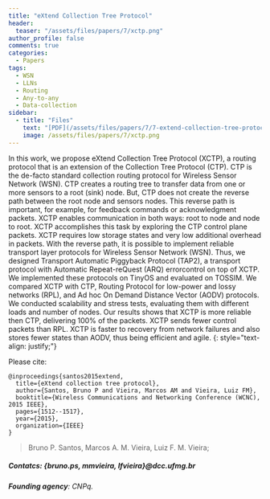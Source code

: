 ```yaml
---
title: "eXtend Collection Tree Protocol"
header:
  teaser: "/assets/files/papers/7/xctp.png"
author_profile: false
comments: true
categories:
  - Papers
tags:
  - WSN
  - LLNs
  - Routing
  - Any-to-any
  - Data-collection
sidebar:
  - title: "Files"
    text: "[PDF](/assets/files/papers/7/7-extend-collection-tree-protocol.pdf){: .btn .btn--success}{: target=\"_blank\"} [IEEE-DOI](10.1109/WCNC.2015.7127692){:  .btn .btn--info} [Talk PDF](/assets/files/papers/7/WCNC-2016/presentation/xctp-presentation-wcnc-rev.pptx){: .btn .btn--info}{: target=\"_blank\"}"
    image: /assets/files/papers/7/xctp.png
---
```


In this work, we propose eXtend Collection Tree Protocol (XCTP), a routing protocol that is an extension of the Collection Tree Protocol (CTP). CTP is the de-facto standard collection routing protocol for Wireless Sensor Network (WSN). CTP creates a routing tree to transfer data from one or more sensors to a root (sink) node. But, CTP does not create the reverse path between the root node and sensors nodes. This reverse path is important, for example, for feedback commands or acknowledgment packets. XCTP enables communication in both ways: root to node and node to root. XCTP accomplishes this task by exploring the CTP control plane packets. XCTP requires low storage states and very low additional overhead in packets. With the reverse path, it is possible to implement reliable transport layer protocols for Wireless Sensor Network (WSN). Thus, we designed Transport Automatic Piggyback Protocol (TAP2), a transport protocol with Automatic Repeat-reQuest (ARQ) errorcontrol on top of XCTP. We implemented these protocols on TinyOS and evaluated on TOSSIM. We compared XCTP with CTP, Routing Protocol for low-power and lossy networks (RPL), and Ad hoc On Demand Distance Vector (AODV) protocols. We conducted scalability and stress tests, evaluating them with different loads and number of nodes. Our results shows that XCTP is more reliable then CTP, delivering 100% of the packets. XCTP sends fewer control packets than RPL. XCTP is faster to recovery from network failures and also stores fewer states than AODV, thus being efficient and agile.
{: style="text-align: justify;"}

Please cite:
```TeX
@inproceedings{santos2015extend,
  title={eXtend collection tree protocol},
  author={Santos, Bruno P and Vieira, Marcos AM and Vieira, Luiz FM},
  booktitle={Wireless Communications and Networking Conference (WCNC), 2015 IEEE},
  pages={1512--1517},
  year={2015},
  organization={IEEE}
}
```
> Bruno P. Santos, Marcos A. M. Vieira, Luiz F. M. Vieira;
##### Contatcs: {bruno.ps, mmvieira, lfvieira}@dcc.ufmg.br
###### **Founding agency**: CNPq.




